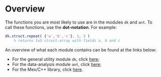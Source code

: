 
# Overview

The functions you are most likely to use are in the modules `dk` and `ant`. To call these functions, use the **dot-notation**. For example:
```matlab 
dk.struct.repeat( {'a','b','c'}, 1, 3 )
    % returns 1x3 struct-array with fields a, b and c
```

An overview of what each module contains can be found at the links below:

 - For the general utility module `dk`, click [here](deck/index);
 - For the data-analysis module `ant`, click [here](ant/index);
 - For the Mex/C++ library, click [here](jmx/index).

